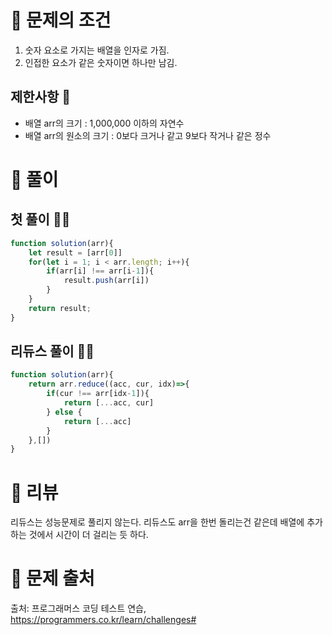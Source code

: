 # 📌 문제의 조건
1. 숫자 요소로 가지는 배열을 인자로 가짐.
2. 인접한 요소가 같은 숫자이면 하나만 남김.

## 제한사항 🤔
* 배열 arr의 크기 : 1,000,000 이하의 자연수
* 배열 arr의 원소의 크기 : 0보다 크거나 같고 9보다 작거나 같은 정수

# 📌 풀이

## 첫 풀이 👨‍💻

```jsx
function solution(arr){  
    let result = [arr[0]]
    for(let i = 1; i < arr.length; i++){
        if(arr[i] !== arr[i-1]){
            result.push(arr[i])
        }
    }
    return result;
}
```

## 리듀스 풀이 👨‍💻

```jsx
function solution(arr){  
    return arr.reduce((acc, cur, idx)=>{
        if(cur !== arr[idx-1]){
            return [...acc, cur]
        } else {
            return [...acc]
        }
    },[])
}
```

# 📌 리뷰
리듀스는 성능문제로 풀리지 않는다.
리듀스도 arr을 한번 돌리는건 같은데 배열에 추가하는 것에서 시간이 더 걸리는 듯 하다.

# 📌 문제 출처
출처: 프로그래머스 코딩 테스트 연습, https://programmers.co.kr/learn/challenges# 
